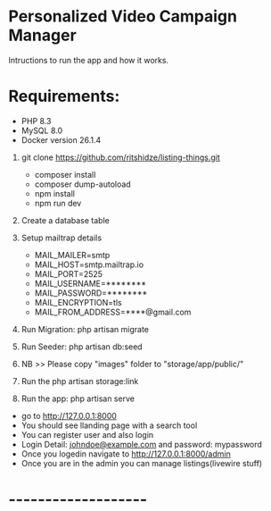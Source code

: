 # Personalized Video Campaign Manager

Intructions to run the app and how it works.
 
# Requirements:
- PHP  8.3 
- MySQL 8.0
- Docker version 26.1.4 

1. git clone https://github.com/ritshidze/listing-things.git

   - composer install
   - composer dump-autoload
   - npm install
   - npm run dev

2. Create a database table 
3. Setup mailtrap details

    - MAIL_MAILER=smtp
    - MAIL_HOST=smtp.mailtrap.io
    - MAIL_PORT=2525
    - MAIL_USERNAME=********
    - MAIL_PASSWORD=********
    - MAIL_ENCRYPTION=tls
    - MAIL_FROM_ADDRESS=****@gmail.com

4. Run Migration: php artisan migrate 
5. Run Seeder: php artisan db:seed
6. NB >> Please copy "images" folder to "storage/app/public/"
7. Run the php artisan storage:link
8. Run the app: php artisan serve

  - go to http://127.0.0.1:8000
  - You should see llanding page with a search tool
  - You can register user and also login
  - Login Detail: johndoe@example.com and password: mypassword
  - Once you logedin navigate to http://127.0.0.1:8000/admin
  - Once you are in the admin you can manage listings(livewire stuff)

# -------------------
